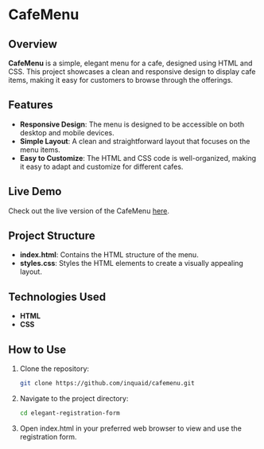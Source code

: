 # CafeMenu

## Overview

**CafeMenu** is a simple, elegant menu for a cafe, designed using HTML and CSS. This project showcases a clean and responsive design to display cafe items, making it easy for customers to browse through the offerings.

## Features

- **Responsive Design**: The menu is designed to be accessible on both desktop and mobile devices.
- **Simple Layout**: A clean and straightforward layout that focuses on the menu items.
- **Easy to Customize**: The HTML and CSS code is well-organized, making it easy to adapt and customize for different cafes.

## Live Demo

Check out the live version of the CafeMenu [here](https://inquaid.github.io/my_cafe_menu.github.io/).

## Project Structure

- **index.html**: Contains the HTML structure of the menu.
- **styles.css**: Styles the HTML elements to create a visually appealing layout.

## Technologies Used

- **HTML**
- **CSS**

## How to Use

1. Clone the repository:
   ```bash
   git clone https://github.com/inquaid/cafemenu.git
2. Navigate to the project directory:
   ```bash
   cd elegant-registration-form
3. Open index.html in your preferred web browser to view and use the registration form.
